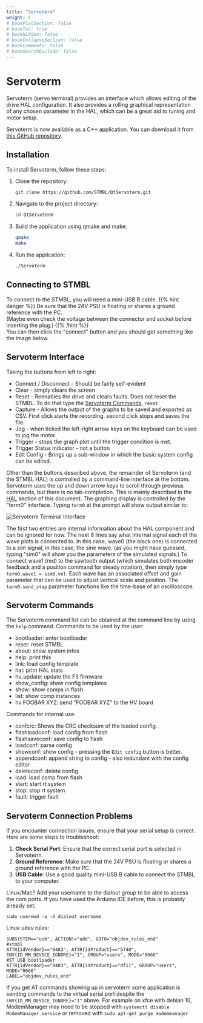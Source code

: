 ```yaml
---
title: "Servoterm"
weight: 5
# bookFlatSection: false
# bookToc: true
# bookHidden: false
# bookCollapseSection: false
# bookComments: false
# bookSearchExclude: false
---
```


# Servoterm

Servoterm (servo terminal) provides an interface which allows editing of the drive HAL configuration. It also provides a rolling graphical representation of any chosen parameter in the HAL, which can be a great aid to tuning and motor setup.

Servoterm is now available as a C++ application. You can download it from [this GitHub repository](https://github.com/STMBL/QtServoterm).

## Installation

To install Servoterm, follow these steps:

1. Clone the repository:
   ```sh
   git clone https://github.com/STMBL/QtServoterm.git
   ```

2. Navigate to the project directory:
   ```sh
   cd QtServoterm
   ```

3. Build the application using qmake and make:
   ```sh
   qmake
   make
   ```

4. Run the application:
   ```sh
   ./Servoterm
   ```

## Connecting to STMBL

To connect to the STMBL, you will need a mini-USB B cable. 
{{% hint danger %}}
Be sure that the 24V PSU is floating or shares a ground reference with the PC.  
(Maybe even check the voltage between the connector and socket before inserting the plug.)
{{% /hint %}}  
You can then click the "connect" button and you should get something like the image below.  

## Servoterm Interface

Taking the buttons from left to right:

* Connect / Disconnect - Should be fairly self-evident
* Clear - simply clears the screen
* Reset - Reenables the drive and clears faults. Does not reset the STMBL. To do that type the [Servoterm Commands](#servoterm-commands), `reset`
* Capture - Allows the output of the graphs to be saved and exported as CSV. First click starts the recording, second click stops and saves the file.
* Jog - when ticked the left-right arrow keys on the keyboard can be used to jog the motor.
* Trigger - stops the graph plot until the trigger condition is met.
* Trigger Status Indicator - not a button
* Edit Config - Brings up a sub-window in which the basic system config can be edited.

Other than the buttons described above, the remainder of Servoterm (and the STMBL HAL) is controlled by a command-line interface at the bottom. Servoterm uses the up and down arrow keys to scroll through previous commands, but there is no tab-completion. This is mainly described in the [HAL](#hal-hardware-abstraction-layer) section of this document. The graphing display is controlled by the "term0" interface. Typing `term0` at the prompt will show output similar to:

![Servoterm Terminal Interface](../../images/servoterm.png)

The first two entries are internal information about the HAL component and can be ignored for now. The next 8 lines say what internal signal each of the wave plots is connected to. In this case, wave0 (the black one) is connected to a sim signal, in this case, the sine wave. (as you might have guessed, typing "sim0" will show you the parameters of the simulated signals.) To connect wave1 (red) to the sawtooth output (which simulates both encoder feedback and a position command for steady rotation), then simply type `term0.wave1 = sim0.vel`. Each wave has an associated offset and gain parameter that can be used to adjust vertical scale and position. The `term0.send_step` parameter functions like the time-base of an oscilloscope.

## Servoterm Commands

The Servoterm command list can be obtained at the command line by using the `help` command. Commands to be used by the user:

* bootloader: enter bootloader
* reset: reset STMBL
* about: show system infos
* help: print this
* link: load config template
* hal: print HAL stats
* hv_update: update the F3 firmware
* show_config: show config templates
* show: show comps in flash
* list: show comp instances
* hv FOOBAR XYZ: send "FOOBAR XYZ" to the HV board

Commands for internal use:

* confcrc: Shows the CRC checksum of the loaded config.
* flashloadconf: load config from flash
* flashsaveconf: save config to flash
* loadconf: parse config
* showconf: show config - pressing the `Edit config` button is better.
* appendconf: append string to config - also redundant with the config editor
* deleteconf: delete config
* load: load comp from flash
* start: start rt system
* stop: stop rt system
* fault: trigger fault

## Servoterm Connection Problems

If you encounter connection issues, ensure that your serial setup is correct. Here are some steps to troubleshoot:

1. **Check Serial Port**: Ensure that the correct serial port is selected in Servoterm.
2. **Ground Reference**: Make sure that the 24V PSU is floating or shares a ground reference with the PC.
3. **USB Cable**: Use a good quality mini-USB B cable to connect the STMBL to your computer.


Linux/Mac? Add your username to the dialout group to be able to access the com ports. If you have used the Arduino IDE before, this is probably already set:

```
sudo usermod -a -G dialout username

```

Linux udev rules:

```
SUBSYSTEM=="usb", ACTION!="add", GOTO="objdev_rules_end"
#stmbl
ATTR{idVendor}=="0483", ATTR{idProduct}=="5740", ENV{ID_MM_DEVICE_IGNORE}="1", GROUP="users", MODE="0666"
#ST USB bootloader
ATTR{idVendor}=="0483", ATTR{idProduct}=="df11", GROUP="users", MODE="0666"
LABEL="objdev_rules_end"

```

If you get AT commands showing up in servoterm some application is sending commands to the virtual serial port despite the `ENV{ID_MM_DEVICE_IGNORE}="1"` above. For example on xfce with debian 10, ModemManager may need to be stopped with `systemctl disable ModemManager.service` or removed with `sudo apt-get purge modemmanager`